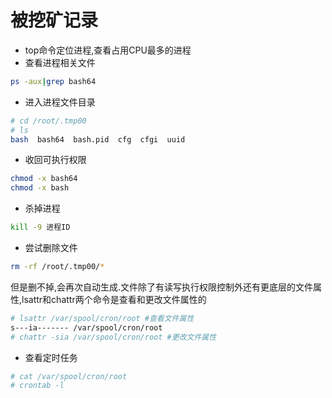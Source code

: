 # 被挖矿记录

- top命令定位进程,查看占用CPU最多的进程
- 查看进程相关文件

```bash
ps -aux|grep bash64 
```

- 进入进程文件目录

```bash
# cd /root/.tmp00
# ls
bash  bash64  bash.pid  cfg  cfgi  uuid
```

- 收回可执行权限

```bash
chmod -x bash64
chmod -x bash
```

- 杀掉进程

```bash
kill -9 进程ID
```

- 尝试删除文件

```bash
rm -rf /root/.tmp00/*
```

但是删不掉,会再次自动生成.文件除了有读写执行权限控制外还有更底层的文件属性,lsattr和chattr两个命令是查看和更改文件属性的

```bash
# lsattr /var/spool/cron/root #查看文件属性
s---ia------- /var/spool/cron/root
# chattr -sia /var/spool/cron/root #更改文件属性
```

- 查看定时任务

```bash
# cat /var/spool/cron/root 
# crontab -l
```

